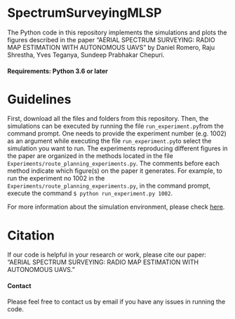 # SpectrumSurveyingMLSP

The Python code in this repository implements the simulations and plots the figures described in the paper “AERIAL SPECTRUM SURVEYING: RADIO MAP ESTIMATION WITH AUTONOMOUS UAVS” by Daniel Romero, Raju Shrestha, Yves Teganya, Sundeep Prabhakar Chepuri.

#### Requirements: Python 3.6 or later



# Guidelines
First, download all the files and folders from this repository. Then, the simulations can be executed by running the file `run_experiment.py`from the command prompt. 
One needs to provide the experiment number (e.g. 1002) as an argument while executing the file `run_experiment.py`to select the simulation you want to run. 
The experiments reproducing different figures in the paper are organized in the methods located in the file `Experiments/route_planning_experiments.py`.
The comments before each method indicate which figure(s) on the paper it generates.
For example, to run the experiment no 1002 in the `Experiments/route_planning_experiments.py`, in the command prompt, execute the command `$ python run_experiment.py 1002`.

For more information about the simulation environment, please check [here](https://github.com/fachu000/GSim-Python).


# Citation
If our code is helpful in your research or work, please cite our paper: “AERIAL SPECTRUM SURVEYING: RADIO MAP ESTIMATION WITH AUTONOMOUS UAVS.”


#### Contact
Please feel free to contact us by email if you have any issues in running the code.

